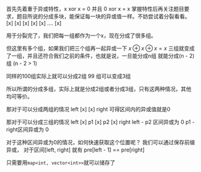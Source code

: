 
首先先着重于异或特性，x xor x = 0 并且 0 xor x = x
掌握特性后再关注题目要求，题目所说的分成多块，能保证每一块的异或值一样。不妨尝试着分裂看看。
[x] [x] [x] [x] [x] .... [x]

用于分裂完了，我们把每一组都作为一个x，现在分成了很多组。

但这里有多个组，如果我们把三个组再一起异或一下
$x \oplus x \oplus x = x$
三组就变成了一组，并且还符合我们之前的条件，也就是说，一旦能分成n组
就能分成(n - 2)组 (n - 2 > 1)

同样的100组实际上就可以分成2组 99 组可以变成3组

所以所谓的分成多组，实际上就是分成2组或者分成3组，只有这两种情况，其他均可等价。

那对于可以分成两组的情况
left [x] [x] right
可得区间内的异或值就是0

那对于可以分成三组的情况
left [x] p1 [x] p2 [x] right
left - p2 区间异或为 0
p1 - right区间异或为 0

对于这种区间异或为0的情况，如何快速获取这个位置呢？
我们可以通过保存前缀异或，
对于区间[left, right] 就有 pre[left - 1] == pre[right]

只需要用`map<int, vector<int>>`就可以储存了
